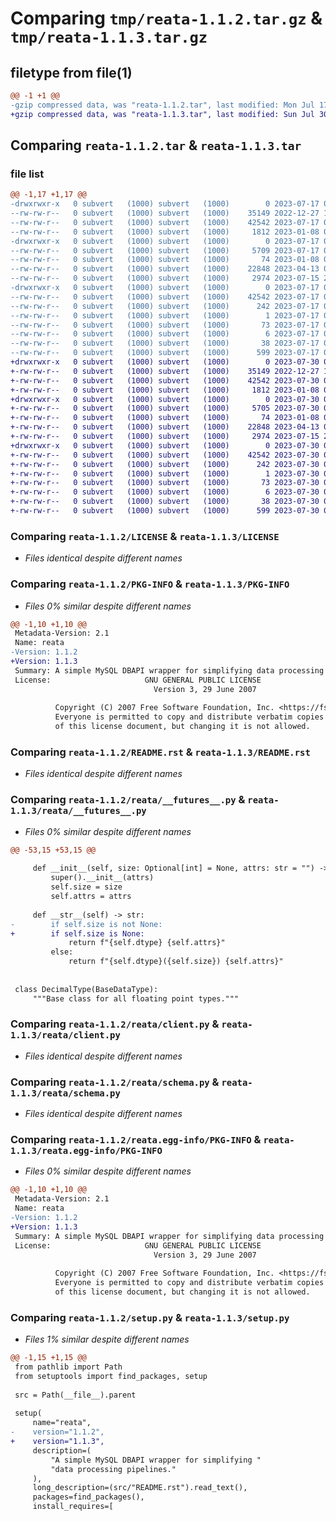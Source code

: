 # Comparing `tmp/reata-1.1.2.tar.gz` & `tmp/reata-1.1.3.tar.gz`

## filetype from file(1)

```diff
@@ -1 +1 @@
-gzip compressed data, was "reata-1.1.2.tar", last modified: Mon Jul 17 01:06:54 2023, max compression
+gzip compressed data, was "reata-1.1.3.tar", last modified: Sun Jul 30 07:00:46 2023, max compression
```

## Comparing `reata-1.1.2.tar` & `reata-1.1.3.tar`

### file list

```diff
@@ -1,17 +1,17 @@
-drwxrwxr-x   0 subvert   (1000) subvert   (1000)        0 2023-07-17 01:06:54.000000 reata-1.1.2/
--rw-rw-r--   0 subvert   (1000) subvert   (1000)    35149 2022-12-27 12:35:32.000000 reata-1.1.2/LICENSE
--rw-rw-r--   0 subvert   (1000) subvert   (1000)    42542 2023-07-17 01:06:54.000000 reata-1.1.2/PKG-INFO
--rw-rw-r--   0 subvert   (1000) subvert   (1000)     1812 2023-01-08 05:17:25.000000 reata-1.1.2/README.rst
-drwxrwxr-x   0 subvert   (1000) subvert   (1000)        0 2023-07-17 01:06:54.000000 reata-1.1.2/reata/
--rw-rw-r--   0 subvert   (1000) subvert   (1000)     5709 2023-07-17 00:59:31.000000 reata-1.1.2/reata/__futures__.py
--rw-rw-r--   0 subvert   (1000) subvert   (1000)       74 2023-01-08 04:34:06.000000 reata-1.1.2/reata/__init__.py
--rw-rw-r--   0 subvert   (1000) subvert   (1000)    22848 2023-04-13 02:09:12.000000 reata-1.1.2/reata/client.py
--rw-rw-r--   0 subvert   (1000) subvert   (1000)     2974 2023-07-15 21:59:03.000000 reata-1.1.2/reata/schema.py
-drwxrwxr-x   0 subvert   (1000) subvert   (1000)        0 2023-07-17 01:06:54.000000 reata-1.1.2/reata.egg-info/
--rw-rw-r--   0 subvert   (1000) subvert   (1000)    42542 2023-07-17 01:06:54.000000 reata-1.1.2/reata.egg-info/PKG-INFO
--rw-rw-r--   0 subvert   (1000) subvert   (1000)      242 2023-07-17 01:06:54.000000 reata-1.1.2/reata.egg-info/SOURCES.txt
--rw-rw-r--   0 subvert   (1000) subvert   (1000)        1 2023-07-17 01:06:54.000000 reata-1.1.2/reata.egg-info/dependency_links.txt
--rw-rw-r--   0 subvert   (1000) subvert   (1000)       73 2023-07-17 01:06:54.000000 reata-1.1.2/reata.egg-info/requires.txt
--rw-rw-r--   0 subvert   (1000) subvert   (1000)        6 2023-07-17 01:06:54.000000 reata-1.1.2/reata.egg-info/top_level.txt
--rw-rw-r--   0 subvert   (1000) subvert   (1000)       38 2023-07-17 01:06:54.000000 reata-1.1.2/setup.cfg
--rw-rw-r--   0 subvert   (1000) subvert   (1000)      599 2023-07-17 01:06:28.000000 reata-1.1.2/setup.py
+drwxrwxr-x   0 subvert   (1000) subvert   (1000)        0 2023-07-30 07:00:46.000000 reata-1.1.3/
+-rw-rw-r--   0 subvert   (1000) subvert   (1000)    35149 2022-12-27 12:35:32.000000 reata-1.1.3/LICENSE
+-rw-rw-r--   0 subvert   (1000) subvert   (1000)    42542 2023-07-30 07:00:46.000000 reata-1.1.3/PKG-INFO
+-rw-rw-r--   0 subvert   (1000) subvert   (1000)     1812 2023-01-08 05:17:25.000000 reata-1.1.3/README.rst
+drwxrwxr-x   0 subvert   (1000) subvert   (1000)        0 2023-07-30 07:00:46.000000 reata-1.1.3/reata/
+-rw-rw-r--   0 subvert   (1000) subvert   (1000)     5705 2023-07-30 06:59:01.000000 reata-1.1.3/reata/__futures__.py
+-rw-rw-r--   0 subvert   (1000) subvert   (1000)       74 2023-01-08 04:34:06.000000 reata-1.1.3/reata/__init__.py
+-rw-rw-r--   0 subvert   (1000) subvert   (1000)    22848 2023-04-13 02:09:12.000000 reata-1.1.3/reata/client.py
+-rw-rw-r--   0 subvert   (1000) subvert   (1000)     2974 2023-07-15 21:59:03.000000 reata-1.1.3/reata/schema.py
+drwxrwxr-x   0 subvert   (1000) subvert   (1000)        0 2023-07-30 07:00:46.000000 reata-1.1.3/reata.egg-info/
+-rw-rw-r--   0 subvert   (1000) subvert   (1000)    42542 2023-07-30 07:00:46.000000 reata-1.1.3/reata.egg-info/PKG-INFO
+-rw-rw-r--   0 subvert   (1000) subvert   (1000)      242 2023-07-30 07:00:46.000000 reata-1.1.3/reata.egg-info/SOURCES.txt
+-rw-rw-r--   0 subvert   (1000) subvert   (1000)        1 2023-07-30 07:00:46.000000 reata-1.1.3/reata.egg-info/dependency_links.txt
+-rw-rw-r--   0 subvert   (1000) subvert   (1000)       73 2023-07-30 07:00:46.000000 reata-1.1.3/reata.egg-info/requires.txt
+-rw-rw-r--   0 subvert   (1000) subvert   (1000)        6 2023-07-30 07:00:46.000000 reata-1.1.3/reata.egg-info/top_level.txt
+-rw-rw-r--   0 subvert   (1000) subvert   (1000)       38 2023-07-30 07:00:46.000000 reata-1.1.3/setup.cfg
+-rw-rw-r--   0 subvert   (1000) subvert   (1000)      599 2023-07-30 06:59:22.000000 reata-1.1.3/setup.py
```

### Comparing `reata-1.1.2/LICENSE` & `reata-1.1.3/LICENSE`

 * *Files identical despite different names*

### Comparing `reata-1.1.2/PKG-INFO` & `reata-1.1.3/PKG-INFO`

 * *Files 0% similar despite different names*

```diff
@@ -1,10 +1,10 @@
 Metadata-Version: 2.1
 Name: reata
-Version: 1.1.2
+Version: 1.1.3
 Summary: A simple MySQL DBAPI wrapper for simplifying data processing pipelines.
 License:                     GNU GENERAL PUBLIC LICENSE
                                Version 3, 29 June 2007
         
          Copyright (C) 2007 Free Software Foundation, Inc. <https://fsf.org/>
          Everyone is permitted to copy and distribute verbatim copies
          of this license document, but changing it is not allowed.
```

### Comparing `reata-1.1.2/README.rst` & `reata-1.1.3/README.rst`

 * *Files identical despite different names*

### Comparing `reata-1.1.2/reata/__futures__.py` & `reata-1.1.3/reata/__futures__.py`

 * *Files 0% similar despite different names*

```diff
@@ -53,15 +53,15 @@
 
     def __init__(self, size: Optional[int] = None, attrs: str = "") -> None:
         super().__init__(attrs)
         self.size = size
         self.attrs = attrs
 
     def __str__(self) -> str:
-        if self.size is not None:
+        if self.size is None:
             return f"{self.dtype} {self.attrs}"
         else:
             return f"{self.dtype}({self.size}) {self.attrs}"
 
 
 class DecimalType(BaseDataType):
     """Base class for all floating point types."""
```

### Comparing `reata-1.1.2/reata/client.py` & `reata-1.1.3/reata/client.py`

 * *Files identical despite different names*

### Comparing `reata-1.1.2/reata/schema.py` & `reata-1.1.3/reata/schema.py`

 * *Files identical despite different names*

### Comparing `reata-1.1.2/reata.egg-info/PKG-INFO` & `reata-1.1.3/reata.egg-info/PKG-INFO`

 * *Files 0% similar despite different names*

```diff
@@ -1,10 +1,10 @@
 Metadata-Version: 2.1
 Name: reata
-Version: 1.1.2
+Version: 1.1.3
 Summary: A simple MySQL DBAPI wrapper for simplifying data processing pipelines.
 License:                     GNU GENERAL PUBLIC LICENSE
                                Version 3, 29 June 2007
         
          Copyright (C) 2007 Free Software Foundation, Inc. <https://fsf.org/>
          Everyone is permitted to copy and distribute verbatim copies
          of this license document, but changing it is not allowed.
```

### Comparing `reata-1.1.2/setup.py` & `reata-1.1.3/setup.py`

 * *Files 1% similar despite different names*

```diff
@@ -1,15 +1,15 @@
 from pathlib import Path
 from setuptools import find_packages, setup
 
 src = Path(__file__).parent
 
 setup(
     name="reata",
-    version="1.1.2",
+    version="1.1.3",
     description=(
         "A simple MySQL DBAPI wrapper for simplifying "
         "data processing pipelines."
     ),
     long_description=(src/"README.rst").read_text(),
     packages=find_packages(),
     install_requires=[
```

